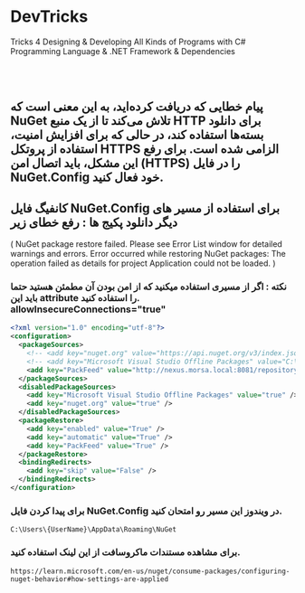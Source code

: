 # DevTricks
Tricks 4 Designing &amp; Developing All Kinds of Programs with C# Programming Language &amp; .NET Framework &amp; Dependencies

<br /><br />

## پیام خطایی که دریافت کرده‌اید، به این معنی است که NuGet تلاش می‌کند تا از یک منبع HTTP برای دانلود بسته‌ها استفاده کند، در حالی که برای افزایش امنیت، استفاده از پروتکل HTTPS الزامی شده است. برای رفع این مشکل، باید اتصال امن (HTTPS) را در فایل NuGet.Config خود فعال کنید.
## کانفیگ فایل NuGet.Config برای استفاده از مسیر های دیگر دانلود پکیج ها : رفع خطای زیر
( NuGet package restore failed. Please see Error List window for detailed warnings and errors.
Error occurred while restoring NuGet packages: The operation failed as details for project Application could not be loaded. )

### نکته : اگر از مسیری استفاده میکنید که از امن بودن آن مطمئن هستید حتما باید این attribute را استفاده کنید. allowInsecureConnections="true"
```xml
<?xml version="1.0" encoding="utf-8"?>
<configuration>
  <packageSources>
    <!-- <add key="nuget.org" value="https://api.nuget.org/v3/index.json" protocolVersion="3" /> -->
    <!-- <add key="Microsoft Visual Studio Offline Packages" value="C:\Program Files (x86)\Microsoft SDKs\NuGetPackages\" /> -->
    <add key="PackFeed" value="http://nexus.morsa.local:8081/repository/nuget.org-proxy/index.json" allowInsecureConnections="true" />
  </packageSources>
  <disabledPackageSources>
    <add key="Microsoft Visual Studio Offline Packages" value="true" />
    <add key="nuget.org" value="true" />
  </disabledPackageSources>
  <packageRestore>
    <add key="enabled" value="True" />
    <add key="automatic" value="True" />
    <add key="PackFeed" value="True" />
  </packageRestore>
  <bindingRedirects>
    <add key="skip" value="False" />
  </bindingRedirects>
</configuration>
```
### برای پیدا کردن فایل NuGet.Config در ویندوز این مسیر رو امتحان کنید.
`
C:\Users\{UserName}\AppData\Roaming\NuGet
`
### برای مشاهده مستندات ماکروسافت از این لینک استفاده کنید.
`
https://learn.microsoft.com/en-us/nuget/consume-packages/configuring-nuget-behavior#how-settings-are-applied
`





